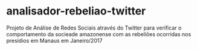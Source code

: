 # analisador-rebeliao-twitter
Projeto  de Análise de Redes Sociais através do Twitter para verificar o comportamento  da socieade amazonense com as rebeliões ocorridas nos presidios em Manaus em Janeiro/2017
